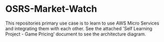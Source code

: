 # OSRS-Market-Watch

This repositories primary use case is to learn to use AWS Micro Services and integrating them with each other. See the attached 'Self Learning Project - Game Pricing' document to see the architecture diagram.
